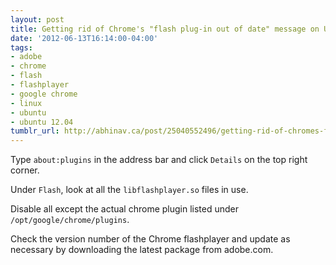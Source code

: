 ```yaml
---
layout: post
title: Getting rid of Chrome's "flash plug-in out of date" message on Ubuntu 12.04
date: '2012-06-13T16:14:00-04:00'
tags:
- adobe
- chrome
- flash
- flashplayer
- google chrome
- linux
- ubuntu
- ubuntu 12.04
tumblr_url: http://abhinav.ca/post/25040552496/getting-rid-of-chromes-flash-plug-in-out-of-date
---
```

Type `about:plugins` in the address bar and click `Details` on the top right corner.  

Under `Flash`, look at all the `libflashplayer.so` files in use.  
  
Disable all except the actual chrome plugin listed under `/opt/google/chrome/plugins`.  

Check the version number of the Chrome flashplayer and update as necessary by downloading the latest package from adobe.com.